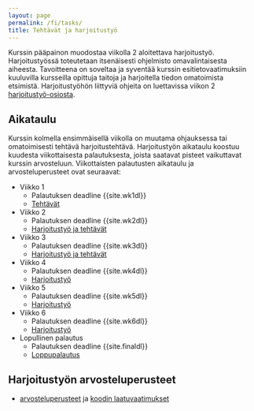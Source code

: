 ```yaml
---
layout: page
permalink: /fi/tasks/
title: Tehtävät ja harjoitustyö
---
```


Kurssin pääpainon muodostaa viikolla 2 aloitettava harjoitustyö. Harjoitustyössä toteutetaan itsenäisesti ohjelmisto omavalintaisesta aiheesta. Tavoitteena on soveltaa ja syventää kurssin esitietovaatimuksiin kuuluvilla kursseilla opittuja taitoja ja harjoitella tiedon omatoimista etsimistä. Harjoitustyöhön liittyviä ohjeita on luettavissa viikon 2 [harjoitustyö-osiosta](/python/viikko2#harjoitustyö).

## Aikataulu

Kurssin kolmella ensimmäisellä viikolla on muutama ohjauksessa tai omatoimisesti tehtävä harjoitustehtävä. Harjoitustyön aikataulu koostuu kuudesta viikottaisesta palautuksesta, joista saatavat pisteet vaikuttavat kurssin arvosteluun. Viikottaisten palautusten aikataulu ja arvosteluperusteet ovat seuraavat:

- Viikko 1
  - Palautuksen deadline {{site.wk1dl}}
  - [Tehtävät](/python/viikko1)
- Viikko 2
  - Palautuksen deadline {{site.wk2dl}}
  - [Harjoitustyö ja tehtävät](/python/viikko2)
- Viikko 3
  - Palautuksen deadline {{site.wk3dl}}
  - [Harjoitustyö ja tehtävät](/python/viikko3)
- Viikko 4
  - Palautuksen deadline {{site.wk4dl}}
  - [Harjoitustyö](/python/viikko4)
- Viikko 5
  - Palautuksen deadline {{site.wk5dl}}
  - [Harjoitustyö](/python/viikko5)
- Viikko 6
  - Palautuksen deadline {{site.wk6dl}}
  - [Harjoitustyö](/python/viikko6)
- Lopullinen palautus
  - Palautuksen deadline {{site.finaldl}}
  - [Loppupalautus](/python/loppupalautus)

## Harjoitustyön arvosteluperusteet

- [arvosteluperusteet](/python/arvosteluperusteet) ja [koodin laatuvaatimukset](/python/koodin-laatuvaatimukset)
